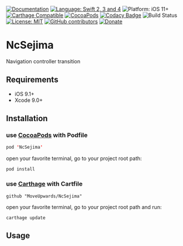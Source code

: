 [![Documentation](https://img.shields.io/badge/Read_the-Docs-67ad5c.svg)](https://moveupwards.github.io/NcSejima/)
[![Language: Swift 2, 3 and 4](https://img.shields.io/badge/language-swift%204-f48041.svg?style=flat)](https://developer.apple.com/swift)
![Platform: iOS 11+](https://img.shields.io/badge/platform-iOS-blue.svg?style=flat)
[![Carthage Compatible](https://img.shields.io/badge/Carthage-compatible-4BC51D.svg?style=flat)](https://github.com/Carthage/Carthage)
[![CocoaPods](https://img.shields.io/cocoapods/v/NcSejima.svg)](http://cocoapods.org/pods/NcSejima)
[![Codacy Badge](https://api.codacy.com/project/badge/Grade/8314f541d1654bddbe32cd6f539be77b)](https://www.codacy.com/app/MoveUpwards/NcSejima?utm_source=github.com&amp;utm_medium=referral&amp;utm_content=MoveUpwards/NcSejima&amp;utm_campaign=Badge_Grade)
![Build Status](https://app.bitrise.io/app/209adbcb1859a455.svg?token=pOPhDEeeYDPl4EdIVrnzzA)
[![License: MIT](http://img.shields.io/badge/license-MIT-lightgrey.svg?style=flat)](https://github.com/MoveUpwards/NcSejima/blob/master/LICENSE)
[![GitHub contributors](https://img.shields.io/github/contributors/MoveUpwards/NcSejima.svg)](https://github.com/MoveUpwards/NcSejima/graphs/contributors)
[![Donate](https://img.shields.io/badge/Donate-PayPal-blue.svg)](https://paypal.me/moveupwards)

# NcSejima

Navigation controller transition

## Requirements

- iOS 9.1+
- Xcode 9.0+

## Installation

### use [CocoaPods](https://cocoapods.org) with Podfile

```swift
pod 'NcSejima'
```

open your favorite terminal, go to your project root path:

```shell
pod install
```

### use [Carthage](https://github.com/Carthage/Carthage) with Cartfile

```shell
github "MoveUpwards/NcSejima"
```

open your favorite terminal, go to your project root path and run:

```shell
carthage update
```

## Usage
